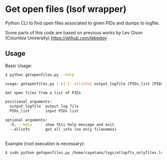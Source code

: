 # Get open files (lsof wrapper)
Python CLI to find open files associated to given PIDs and dumps to logfile.
  
Some parts of this code are based on previous works by Lev Givon (Columbia University)
https://github.com/lebedov 


## Usage
Basic Usage:

```bash
$ python getopenfiles.py --help

usage: getopenfiles.py [-h] [--allinfo] output_logfile [PIDs_list [PIDs_list ...]]

Get open files from a list of PIDs

positional arguments:
  output_logfile  output log file
  PIDs_list       input PIDs list

optional arguments:
  -h, --help      show this help message and exit
  --allinfo       get all info (no only filenames)
  
```

Example (root execution is necessary):

```bash
$ sudo python getopenfiles.py /home/cayetano/logs/etlopfls_onlyfiles.log 6919 24325 24740 24558 --allinfo

```
